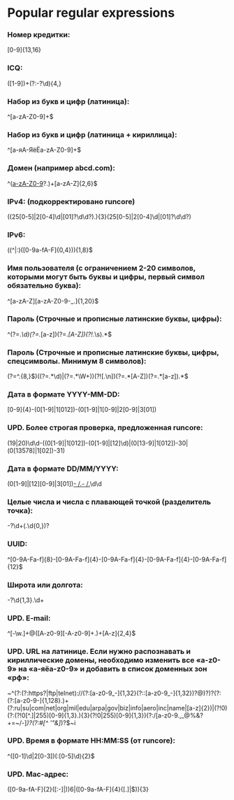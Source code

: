 # Popular regular expressions

### Номер кредитки:
[0-9]{13,16}

### ICQ:
([1-9])+(?:-?\d){4,}

### Набор из букв и цифр (латиница):
^[a-zA-Z0-9]+$

### Набор из букв и цифр (латиница + кириллица):
^[а-яА-ЯёЁa-zA-Z0-9]+$

### Домен (например abcd.com):
^([a-zA-Z0-9]([a-zA-Z0-9\-]{0,61}[a-zA-Z0-9])?\.)+[a-zA-Z]{2,6}$

### IPv4: (подкорректировано runcore)
((25[0-5]|2[0-4]\d|[01]?\d\d?)\.){3}(25[0-5]|2[0-4]\d|[01]?\d\d?)

### IPv6:
((^|:)([0-9a-fA-F]{0,4})){1,8}$

### Имя пользователя (с ограничением 2-20 символов, которыми могут быть буквы и цифры, первый символ обязательно буква):
^[a-zA-Z][a-zA-Z0-9-_\.]{1,20}$

### Пароль (Строчные и прописные латинские буквы, цифры):
^(?=.*\d)(?=.*[a-z])(?=.*[A-Z])(?!.*\s).*$

### Пароль (Строчные и прописные латинские буквы, цифры, спецсимволы. Минимум 8 символов):
(?=^.{8,}$)((?=.*\d)|(?=.*\W+))(?![.\n])(?=.*[A-Z])(?=.*[a-z]).*$

### Дата в формате YYYY-MM-DD:
[0-9]{4}-(0[1-9]|1[012])-(0[1-9]|1[0-9]|2[0-9]|3[01]) 

### UPD. Более строгая проверка, предложенная runcore:
(19|20)\d\d-((0[1-9]|1[012])-(0[1-9]|[12]\d)|(0[13-9]|1[012])-30|(0[13578]|1[02])-31)

### Дата в формате DD/MM/YYYY:
(0[1-9]|[12][0-9]|3[01])[- /.](0[1-9]|1[012])[- /.](19|20)\d\d

### Целые числа и числа с плавающей точкой (разделитель точка):
\-?\d+(\.\d{0,})?

### UUID:
^[0-9A-Fa-f]{8}\-[0-9A-Fa-f]{4}\-[0-9A-Fa-f]{4}\-[0-9A-Fa-f]{4}\-[0-9A-Fa-f]{12}$

### Широта или долгота:
-?\d{1,3}\.\d+

### UPD. E-mail:
^[-\w.]+@([A-z0-9][-A-z0-9]+\.)+[A-z]{2,4}$

### UPD. URL на латинице. Если нужно распознавать и кириллические домены, необходимо изменить все «a-z0-9» на «а-яёa-z0-9» и добавить в список доменных зон «рф»:
~^(?:(?:https?|ftp|telnet)://(?:[a-z0-9_-]{1,32}(?::[a-z0-9_-]{1,32})?@)?)?(?:(?:[a-z0-9-]{1,128}\.)+(?:ru|su|com|net|org|mil|edu|arpa|gov|biz|info|aero|inc|name|[a-z]{2})|(?!0)(?:(?!0[^.]|255)[0-9]{1,3}\.){3}(?!0|255)[0-9]{1,3})(?:/[a-z0-9.,_@%&?+=\~/-]*)?(?:#[^ '\"&]*)?$~i

### UPD. Время в формате HH:MM:SS (от runcore):
^([0-1]\d|2[0-3])(:[0-5]\d){2}$

### UPD. Mac-адрес:
([0-9a-fA-F]{2}([:-]|$)){6}$|([0-9a-fA-F]{4}([.]|$)){3}
